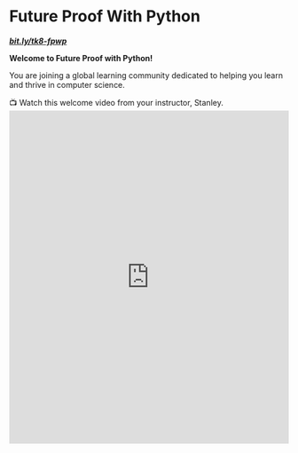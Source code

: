 # Future Proof With Python

**_[bit.ly/tk8-fpwp](http://bit.ly/tk8-fpwp)_**

**Welcome to Future Proof with Python!**

You are joining a global learning community dedicated to helping you learn and thrive in computer science.

<aside>
  📺 Watch this welcome video from your instructor, Stanley.
</aside>

<div style="position: relative; height: 100%; width: 100%;">
    <iframe width="100%" height="600" src="https://www.youtube.com/embed/EifnxPxx2L8" title="Welcome to Future Proof with Python - Try Kibo" frameborder="0" allow="accelerometer; autoplay; clipboard-write; encrypted-media; gyroscope; picture-in-picture" allowfullscreen></iframe>
</div>

## Completing your lessons

This page will include all the lessons for the class. Each week, your instructor will add new lessons and assignments for you to work on.
Bookmark this page to find all of your lessons: [https://bit.ly/tk8-fpwp](https://bit.ly/tk8-fpwp)

To find a lesson, click the Table of Contents (three horizontal lines) on the top left corner of the page. You can also click the arrows to navigate to the next lesson.

<aside>
  📺 Watch this lesson navigation walkthrough video from Emmy, one of your community managers
</aside>

<div style="position: relative; height: 100%; width: 100%;">
    <iframe width="100%" height="600" src="https://www.youtube.com/embed/d3HOm2JShuY" title="Lesson Page Walkthrough" frameborder="0" allow="accelerometer; autoplay; clipboard-write; encrypted-media; gyroscope; picture-in-picture" allowfullscreen></iframe>
</div>

## Program schedule

Below is the  schedule for the program. Each day, your community managers will post a "Daily Peak" in Discord to share events for the day.

<div style="width:100%;height:500px;"><iframe src="https://docs.google.com/presentation/d/e/2PACX-1vQNymBJg6oioz5pBytMHQebUTnhLJo40buhxtAIO989sJMvbDOpCjwn1kWH370grRvnEAVb9H0lpxDd/embed?" frameborder="0" sandbox="allow-scripts allow-popups allow-top-navigation-by-user-activation allow-forms allow-same-origin" allowfullscreen="" style="width: 100%; height: 100%; border-radius: 1px; pointer-events: auto; background-color: white;"></iframe></div>

---

Copyright © 2022 Kibo, Inc. All Rights Reserved.
